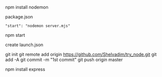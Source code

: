 npm install nodemon

package.json

    "start": "nodemon server.mjs"

npm start

create launch.json

git init
git remote add origin https://github.com/Shelvadim/try_node.git
git add -A
git commit -m "1st commit"
git push origin master

npm install express
